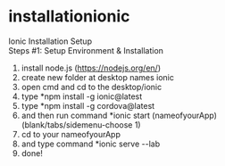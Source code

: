 # installationionic
Ionic Installation Setup <br>
Steps #1: Setup Environment & Installation

1) install node.js (https://nodejs.org/en/) 
2) create new folder at desktop names ionic
3) open cmd and cd to the desktop/ionic
4) type *npm install -g ionic@latest
5) type *npm install -g cordova@latest
6) and then run command *ionic start (nameofyourApp) (blank/tabs/sidemenu-choose 1)
7) cd to your nameofyourApp
8) and type command *ionic serve --lab
9) done!
